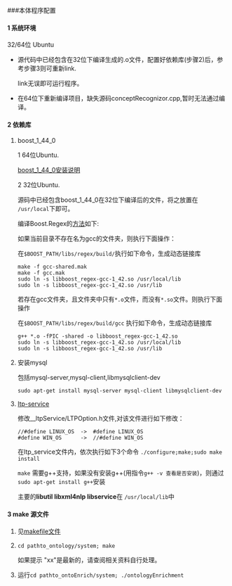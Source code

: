 ###本体程序配置

#### 1 系统环境

32/64位 Ubuntu

* 源代码中已经包含在32位下编译生成的.o文件，配置好依赖库(步骤2)后，参考步骤3则可重新link.

  link无误即可运行程序。

* 在64位下重新编译项目，缺失源码conceptRecognizor.cpp,暂时无法通过编译。

#### 2 依赖库

1. boost_1_44_0
   
   1 64位Ubuntu.
   
   [boost_1_44_0安装说明](https://github.com/tinylamb/Ontology-Conf/blob/master/Boost_Install.md)
   
   2 32位Ubuntu.
   
   源码中已经包含boost_1_44_0在32位下编译后的文件，将之放置在 `/usr/local`下即可。

   编译Boost.Regex的[方法](http://www.cnblogs.com/ylan2009/articles/2433522.html)如下:
   
   如果当前目录不存在名为gcc的文件夹，则执行下面操作：
   
   在`$BOOST_PATH/libs/regex/build/`执行如下命令，生成动态链接库
   
   ```
   make -f gcc-shared.mak
   make -f gcc.mak
   sudo ln -s libboost_regex-gcc-1_42.so /usr/local/lib
   sudo ln -s libboost_regex-gcc-1_42.so /usr/lib
   ````
   若存在gcc文件夹，且文件夹中只有`*.o`文件，而没有`*.so`文件。则执行下面操作
   
   在`$BOOST_PATH/libs/regex/build/gcc` 执行如下命令，生成动态链接库
   
   ```
   g++ *.o -fPIC -shared -o libboost_regex-gcc-1_42.so
   sudo ln -s libboost_regex-gcc-1_42.so /usr/local/lib 
   sudo ln -s libboost_regex-gcc-1_42.so /usr/lib
   ````
   
   
2. 安装mysql

    包括mysql-server,mysql-client,libmysqlclient-dev
   
   `sudo apt-get install mysql-server mysql-client libmysqlclient-dev`
   
3. [ltp-service](https://github.com/HIT-SCIR/ltp)

   修改__ltpService/LTPOption.h文件,对该文件进行如下修改：
   
   ```
   //#define LINUX_OS  ->  #define LINUX_OS 
   #define WIN_OS      ->  //#define WIN_OS
   ```
   
   在ltp_service文件内，依次执行如下3个命令 `./configure;make;sudo make install`
   
   `make` 需要g++支持，如果没有安装g++(用指令`g++ -v 查看是否安装`)，则通过`sudo apt-get install g++`安装
   
   主要的**libutil libxml4nlp libservice**在 `/usr/local/lib`中
   
   
#### 3 make 源文件
1. 见[makefile文件](https://github.com/tinylamb/Ontology-Conf/blob/master/makefile)

2. `cd pathto_ontology/system; make`

   如果提示 "xx"是最新的，请查阅相关资料自行处理。
   
3. 运行`cd pathto_ontoEnrich/system; ./ontologyEnrichment`
